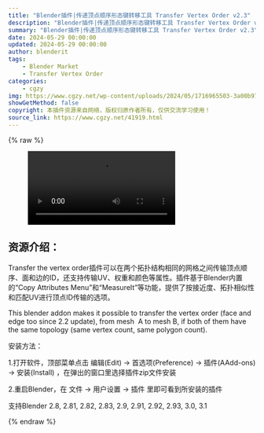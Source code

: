 ```yaml
---
title: "Blender插件|传递顶点顺序形态键转移工具 Transfer Vertex Order v2.3"
description: "Blender插件|传递顶点顺序形态键转移工具 Transfer Vertex Order v2.3"
summary: "Blender插件|传递顶点顺序形态键转移工具 Transfer Vertex Order v2.3"
date: 2024-05-29 00:00:00
updated: 2024-05-29 00:00:00
author: blenderit
tags: 
    - Blender Market
    - Transfer Vertex Order
categories:
    - cgzy
img: https://www.cgzy.net/wp-content/uploads/2024/05/1716965503-3a00b973841276b.webp
showGetMethod: false
copyright: 本插件资源来自网络，版权归原作者所有，仅供交流学习使用！
source_link: https://www.cgzy.net/41919.html
---
```


{% raw %}
<figure class="wp-block-video aligncenter"><video controls src="http://cloud.video.taobao.com/play/u/null/p/1/e/6/t/1/465005790726.mp4"></video></figure><div class="wp-block-pandastudio-title"><div class="title_style_01"><h2 id="h2-0">资源介绍：</h2></div></div><p class="is-style-text-indent-2em">Transfer the vertex order插件可以在两个拓扑结构相同的网格之间传输顶点顺序、面和边的ID，还支持传输UV、权重和颜色等属性。插件基于Blender内置的“Copy Attributes Menu”和“MeasureIt”等功能，提供了按接近度、拓扑相似性和匹配UV进行顶点ID传输的选项。</p><p>This blender addon makes it possible to transfer the vertex order (face and edge too since 2.2 update), from mesh  A to mesh B, if both of them have the same topology (same vertex count, same polygon count).</p><div class="wp-block-pandastudio-title"><div class="title_style_01"><p>安装方法：</p></div></div><p>1.打开软件，顶部菜单点击 编辑(Edit) → 首选项(Preference) → 插件(AAdd-ons) → 安装(Install) ，在弹出的窗口里选择插件zip文件安装</p><p>2.重启Blender，在 文件 → 用户设置 → 插件 里即可看到所安装的插件</p><div class="wp-block-pandastudio-tips"><div class="tip success "><p>支持Blender 2.8, 2.81, 2.82, 2.83, 2.9, 2.91, 2.92, 2.93, 3.0, 3.1</p>
</div></div>
<div style="display: none">cgzy</div>
{% endraw %}